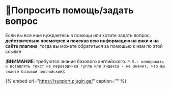 # 📕Попросить помощь/задать вопрос

Если вы все еще нуждаетесь в помощи или хотите задать вопрос, **действительно посмотрев и поискав всю информацию на вики и на сайте плагина**, тогда вы можете обратиться за помощью к нам по этой ссылке

\(**ВНИМАНИЕ**: требуются знания базового английского. `P.S.: копировать и вставлять текст из переводчика гугла или яндекса - не значит, что вы знаете базовый английский`\):

{% embed url="https://support.plugin.ga/" caption="" %}

